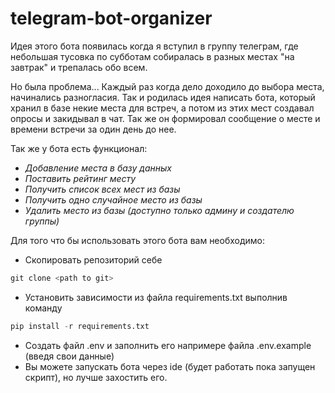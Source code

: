 # telegram-bot-organizer

Идея этого бота появилась когда я вступил в группу телеграм, где небольшая тусовка по субботам собиралась в разных местах "на завтрак" и трепалась обо всем.

Но была проблема... Каждый раз когда дело доходило до выбора места, начинались разногласия. Так и родилась идея написать бота, который хранил в базе некие места для встреч, а потом из этих мест создавал опросы и закидывал в чат. Так же он формировал сообщение о месте и времени встречи за один день до нее.

Так же у бота есть функционал:
- _Добавление места в базу данных_
- _Поставить рейтинг месту_
- _Получить список всех мест из базы_
- _Получить одно случайное место из базы_
- _Удалить место из базы (доступно только админу и создателю группы)_

Для того что бы использовать этого бота вам необходимо:

- Скопировать репозиторий себе

```python
git clone <path to git>
```
- Установить зависимости из файла requirements.txt выполнив команду
```python
pip install -r requirements.txt
```
- Cоздать файл .env и заполнить его напримере файла .env.example (введя свои данные)
- Вы можете запускать бота через ide (будет работать пока запущен скрипт), но лучше захостить его. 
